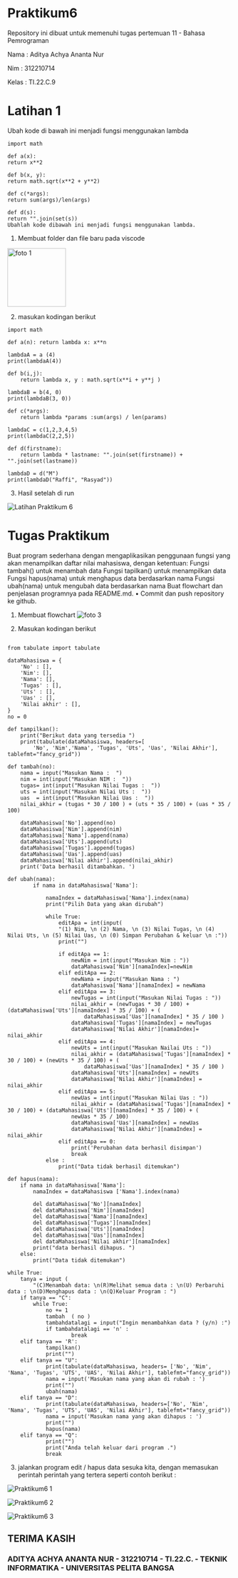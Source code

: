 # Praktikum6
Repository ini dibuat untuk memenuhi tugas pertemuan 11 - Bahasa Pemrograman

Nama : Aditya Achya Ananta Nur

Nim : 312210714

Kelas : TI.22.C.9

# Latihan 1 

Ubah kode di bawah ini menjadi fungsi menggunakan lambda

``` pyhton
import math

def a(x):
return x**2

def b(x, y):
return math.sqrt(x**2 + y**2)

def c(*args):
return sum(args)/len(args)

def d(s):
return "".join(set(s))
Ubahlah kode dibawah ini menjadi fungsi menggunakan lambda.

```

1. Membuat folder dan file baru pada viscode

<img width="131" alt="foto 1" src="https://user-images.githubusercontent.com/115473988/205491948-e182ed3e-ff7f-4f26-86e6-f35e5956f85d.png">

2. masukan kodingan berikut
``` pyhton
import math

def a(n): return lambda x: x**n

lambdaA = a (4)
print(lambdaA(4))

def b(i,j):
    return lambda x, y : math.sqrt(x**i + y**j )

lambdaB = b(4, 0)
print(lambdaB(3, 0))

def c(*args):
    return lambda *params :sum(args) / len(params)

lambdaC = c(1,2,3,4,5)
print(lambdaC(2,2,5))

def d(firstname):
    return lambda * lastname: "".join(set(firstname)) + "".join(set(lastname))

lambdaD = d("M")
print(lambdaD("Raffi", "Rasyad"))
````

3. Hasil setelah di run

![Latihan Praktikum 6](https://user-images.githubusercontent.com/123864099/217021947-e8b14bbe-2099-496a-96e9-5200eb95f3ef.PNG)


# Tugas Praktikum

Buat program sederhana dengan mengaplikasikan penggunaan fungsi
yang akan menampilkan daftar nilai mahasiswa, dengan ketentuan:
Fungsi tambah() untuk menambah data
Fungsi tapilkan() untuk menampilkan data
Fungsi hapus(nama) untuk menghapus data berdasarkan nama
Fungsi ubah(nama) untuk mengubah data berdasarkan nama
Buat flowchart dan penjelasan programnya pada README.md. • Commit dan push repository ke github.

1. Membuat flowchart
![foto 3](https://user-images.githubusercontent.com/115473988/205492085-d2de6c06-ac37-4eb4-b8d6-df712e2bbdc9.png)

2. Masukan kodingan berikut

``` pyhton

from tabulate import tabulate

dataMahasiswa = {
    'No' : [],
    'Nim': [],
    'Nama': [],
    'Tugas' : [],
    'Uts' : [],
    'Uas' : [],
    'Nilai akhir' : [],
}
no = 0

def tampilkan():
    print("Berikut data yang tersedia ")
    print(tabulate(dataMahasiswa, headers=[ 
        'No', 'Nim','Nama', 'Tugas', 'Uts', 'Uas', 'Nilai Akhir'], tablefmt="fancy_grid"))

def tambah(no):
    nama = input("Masukan Nama :  ")
    nim = int(input("Masukan NIM :  ")) 
    tugas= int(input("Masukan Nilai Tugas :  "))
    uts = int(input("Masukan Nilai Uts :  "))
    uas  = int(input("Masukan Nilai Uas :  "))
    nilai_akhir = (tugas * 30 / 100 ) + (uts * 35 / 100) + (uas * 35 / 100)

    dataMahasiswa['No'].append(no)
    dataMahasiswa['Nim'].append(nim)
    dataMahasiswa['Nama'].append(nama)
    dataMahasiswa['Uts'].append(uts)
    dataMahasiswa['Tugas'].append(tugas)
    dataMahasiswa['Uas'].append(uas)
    dataMahasiswa['Nilai akhir'].append(nilai_akhir)
    print('Data berhasil ditambahkan. ')

def ubah(nama):
        if nama in dataMahasiswa['Nama']:

            namaIndex = dataMahasiswa['Nama'].index(nama)
            print("Pilih Data yang akan dirubah")

            while True:
                editApa = int(input(
                "(1) Nim, \n (2) Nama, \n (3) Nilai Tugas, \n (4) Nilai Uts, \n (5) Nilai Uas, \n (0) Simpan Perubahan & keluar \n :"))
                print("")

                if editApa == 1:
                    newNim = int(input("Masukan Nim : "))
                    dataMahasiswa['Nim'][namaIndex]=newNim
                elif editApa == 2:
                    newNama = input("Masukan Nama : ")
                    dataMahasiswa['Nama'][namaIndex] = newNama
                elif editApa == 3:
                    newTugas = int(input("Masukan Nilai Tugas : "))
                    nilai_akhir = (newTugas * 30 / 100) + (dataMahasiswa['Uts'][namaIndex] * 35 / 100) + (
                        dataMahasiswa['Uas'][namaIndex] * 35 / 100 )
                    dataMahasiswa['Tugas'][namaIndex] = newTugas
                    dataMahasiswa['Nilai Akhir'][namaIndex]= nilai_akhir
                elif editApa == 4:
                    newUts = int(input("Masukan Nailai Uts : "))
                    nilai_akhir = (dataMahasiswa['Tugas'][namaIndex] * 30 / 100) + (newUts * 35 / 100) + (
                        dataMahasiswa['Uas'][namaIndex] * 35 / 100 )
                    dataMahasiswa['Uts'][namaIndex] = newUts
                    dataMahasiswa['Nilai Akhir'][namaIndex] = nilai_akhir
                elif editApa == 5:
                    newUas = int(input("Masukan Nilai Uas : "))
                    nilai_akhir = (dataMahasiswa['Tugas'][namaIndex] * 30 / 100) + (dataMahasiswa['Uts'][namaIndex] * 35 / 100) + (
                    newUas * 35 / 100)
                    dataMahasiswa['Uas'][namaIndex] = newUas
                    dataMahasiswa['Nilai Akhir'][namaIndex] = nilai_akhir
                elif editApa == 0:
                    print('Perubahan data berhasil disimpan')
                    break
            else :
                print("Data tidak berhasil ditemukan")

def hapus(nama):
    if nama in dataMahasiswa['Nama']:
        namaIndex = dataMahasiswa ['Nama'].index(nama)

        del dataMahasiswa['No'][namaIndex]
        del dataMahasiswa['Nim'][namaIndex]
        del dataMahasiswa['Nama'][namaIndex]
        del dataMahasiswa['Tugas'][namaIndex]
        del dataMahasiswa['Uts'][namaIndex]
        del dataMahasiswa['Uas'][namaIndex]
        del dataMahasiswa['Nilai akhir'][namaIndex]
        print("data berhasil dihapus. ")
    else:
        print("Data tidak ditemukan")

while True:
    tanya = input (
        "(C)Menambah data: \n(R)Melihat semua data : \n(U) Perbaruhi data : \n(D)Menghapus data : \n(Q)Keluar Program : ")
    if tanya == "C":
        while True:
            no += 1
            tambah  ( no )
            tambahdatalagi = input("Ingin menambahkan data ? (y/n) :")
            if tambahdatalagi == 'n' :
                    break
    elif tanya == 'R':
            tampilkan()
            print("")
    elif tanya == "U":
            print(tabulate(dataMahasiswa, headers= ['No', 'Nim', 'Nama', 'Tugas', 'UTS', 'UAS', 'Nilai Akhir'], tablefmt="fancy_grid"))
            nama = input('Masukan nama yang akan di rubah : ')
            print("")
            ubah(nama)
    elif tanya == "D":
            print(tabulate(dataMahasiswa, headers=['No', 'Nim', 'Nama', 'Tugas', 'UTS', 'UAS', 'Nilai Akhir'], tablefmt="fancy_grid"))
            nama = input('Masukan nama yang akan dihapus : ')
            print("")
            hapus(nama)
    elif tanya == "Q":
            print("")
            print("Anda telah keluar dari program .")
            break
```

3. jalankan program edit / hapus data sesuka kita, dengan memasukan perintah perintah yang tertera seperti contoh berikut :

![Praktikum6 1](https://user-images.githubusercontent.com/123864099/217022014-781a0139-029d-47cf-b0e5-b1adeb1d66a2.PNG)

![Praktikum6 2](https://user-images.githubusercontent.com/123864099/217022134-b2da319f-ef41-47df-8a1c-b2394870e228.PNG)

![Praktikum6 3](https://user-images.githubusercontent.com/123864099/217022257-faa318de-d025-45a9-ba6a-6bdfbcf75870.PNG)


## TERIMA KASIH
### ADITYA ACHYA ANANTA NUR - 312210714 - TI.22.C. - TEKNIK INFORMATIKA - UNIVERSITAS PELITA BANGSA
